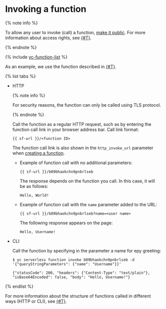 # Invoking a function

{% note info %}

To allow any user to invoke (call) a function, [make it public](../function-public.md). For more information about access rights, see [{#T}](../../security/index.md).

{% endnote %}

{% include [yc-function-list](../../../_includes/functions/function-list.md) %}

As an example, we use the function described in [{#T}](version-manage.md#func-version-create).

{% list tabs %}

- HTTP

    {% note info %}

    For security reasons, the function can only be called using TLS protocol.

    {% endnote %}

    Call the function as a regular HTTP request, such as by entering the function call link in your browser address bar. Call link format:

    ```
    {{ sf-url }}/<function ID>
    ```

    The function call link is also shown in the `http_invoke_url` parameter when [creating a function](function-create.md).

    - Example of function call with no additional parameters:

        ```
        {{ sf-url }}/b09bhaokchn9pnbrlseb
        ```

        The response depends on the function you call. In this case, it will be as follows:

        ```
        Hello, World!
        ```

    - Example of function call with the `name` parameter added to the URL:

        ```
        {{ sf-url }}/b09bhaokchn9pnbrlseb?name=<user name>
        ```

        The following response appears on the page:

        ```
        Hello, Username!
        ```

- CLI

    Call the function by specifying in the parameter a name for еру greeting:

    ```
    $ yc serverless function invoke b09bhaokchn9pnbrlseb -d '{"queryStringParameters": {"name": "Username"}}'
    
    {"statusCode": 200, "headers": {"Content-Type": "text/plain"}, "isBase64Encoded": false, "body": "Hello, Username!"}
    ```

{% endlist %}

For more information about the structure of functions called in different ways (HTTP or CLI), see [{#T}](../../concepts/function-invoke.md).

